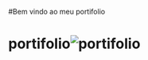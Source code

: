 #Bem vindo ao meu portifolio
# portifolio![portifolio](https://github.com/nicolas00000/portifolio/assets/87996073/dcc7cd4e-b414-4793-8936-e7bf97338daa)
